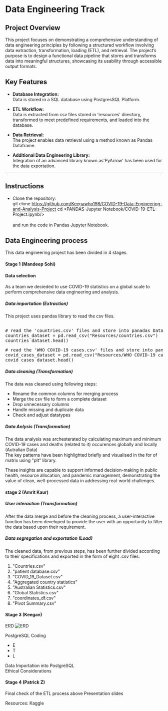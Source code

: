 # Data Engineering Track  

## Project Overview  
This project focuses on demonstrating a comprehensive understanding of data engineering principles by following a structured workflow involving data extraction, transformation, loading (ETL), and retrieval. The project’s purpose is to design a functional data pipeline that stores and transforms data into meaningful structures, showcasing its usability through accessible output formats.  

## Key Features  
- **Database Integration:**  
  Data is stored in a SQL database using PostgresSQL Platform. 

- **ETL Workflow:**  
  Data is extracted from csv files stored in 'resources' directory, transformed to meet predefined requirements, and loaded into the database.  

- **Data Retrieval:**  
  The project enables data retrieval using a method known as Pandas Dataframe.  

- **Additional Data Engineering Library:**  
  Integration of an advanced library known as'PyArrow' has been used for the data exportation.  

---

## Instructions  
 
- Clone the repository:  
git clone <https://github.com/Keegawho198/COVID-19-Data-Engineering-and-Analysis-Project>
  cd <PANDAS-Jupyter Notebook/COVID-19-ETL-Project.ipynb/></br></br>
and run the code in Pandas Jupyter Notebook.

## Data Engineering process
This data engineering project has been divided in 4 stages.</br>
#### Stage 1 (Mandeep Sohi)
#### Data selection
As a team we decieded to use COVID-19 statistics on a global scale to perform comprehensive data engineering and analysis. 

##### Data importation (Extraction)
This project uses pandas library to read the csv files.</br>
<pre> 
# read the 'countries.csv' files and store into panadas DataFrame
countries_dataset = pd.read_csv("Resources/countries.csv")
countries_dataset.head()</pre>
<pre># read the 'WHO COVID-19 cases.csv' files and store into panadas DataFrame
covid_cases_dataset = pd.read_csv("Resources/WHO COVID-19 cases.csv")
covid_cases_dataset.head()</pre>

##### Data cleaning (Transformation)
The data was cleaned using following steps:

- Rename the common columns for merging process
- Merge the csv file to form a complete dataset
- Drop unnecessary columns
- Handle missing and duplicate data
- Check and adjust datatypes

##### Data Anlysis (Transformation)
The data analysis was archesterated by calculating maximum and minimum COVID-19 cases and deaths (related to it) occurences globally and locally (Autralian Data)</br>
The key patterns have been highlighted briefly and visualised in the for of matrix using "plt" library.</br>

These insights are capable to support informed decision-making in public health, resource allocation, and pandemic management, demonstrating the value of clean, well-processed data in addressing real-world challenges.</br>

#### stage 2 (Amrit Kaur)
##### User interaction (Transformation)
After the data merge and before the cleaning process, a user-interactive function has been developed to provide the user with an opportunity to filter the data based upon their requirement. 

##### Data segregation and exportation (Load)
The cleaned data, from previous steps, has been further divided according to their specifications and exported in the form of eight .csv files:</br>
1. "Countries.csv"
2. "patient database.csv"
3. "COVID_19_Dataset.csv"
4. "Aggregated country statistics"
5. "Australian Statistics.csv"
6. "Global Statistics.csv"
7. "coordinates_df.csv"
8. "Pivot Summary.csv"

#### Stage 3 (Keegan)
ERD
![ERD](https://github.com/user-attachments/assets/773100b7-3c1b-4f12-88d1-49e61211c952)

PostgreSQL Coding</br>
- E
- T
- L

Data Importation into PostgreSQL</br>
Ethical Considerations
#### Stage 4 (Patrick Z)
Final check of the ETL process above
Presentation slides






Resources:
Kaggle




